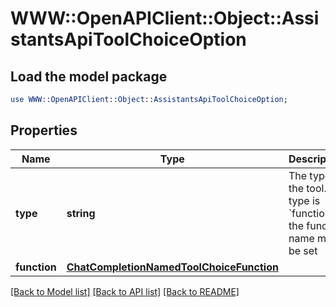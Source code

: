 # WWW::OpenAPIClient::Object::AssistantsApiToolChoiceOption

## Load the model package
```perl
use WWW::OpenAPIClient::Object::AssistantsApiToolChoiceOption;
```

## Properties
Name | Type | Description | Notes
------------ | ------------- | ------------- | -------------
**type** | **string** | The type of the tool. If type is &#x60;function&#x60;, the function name must be set | 
**function** | [**ChatCompletionNamedToolChoiceFunction**](ChatCompletionNamedToolChoiceFunction.md) |  | [optional] 

[[Back to Model list]](../README.md#documentation-for-models) [[Back to API list]](../README.md#documentation-for-api-endpoints) [[Back to README]](../README.md)


